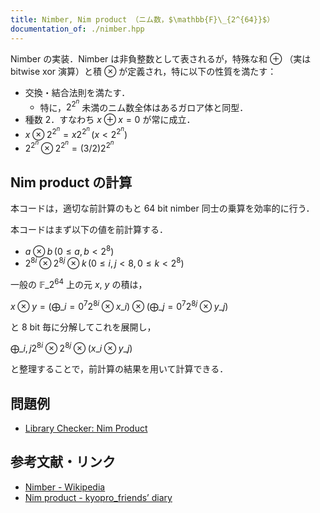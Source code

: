 ```yaml
---
title: Nimber, Nim product （ニム数，$\mathbb{F}\_{2^{64}}$）
documentation_of: ./nimber.hpp
---
```


Nimber の実装．Nimber は非負整数として表されるが，特殊な和 $\oplus$ （実は bitwise xor 演算）と積 $\otimes$ が定義され，特に以下の性質を満たす：

- 交換・結合法則を満たす．
  - 特に，$2^{2^n}$ 未満のニム数全体はあるガロア体と同型．
- 種数 2．すなわち $x \oplus x = 0$ が常に成立．
- $x \otimes 2^{2^n} = x 2^{2^n} \, (x < 2^{2^n})$
- $2^{2^n} \otimes 2^{2^n} = (3/2) 2^{2^n}$

## Nim product の計算

本コードは，適切な前計算のもと 64 bit nimber 同士の乗算を効率的に行う．

本コードはまず以下の値を前計算する．

- $a \otimes b \, (0 \le a, b < 2^8)$
- $2^{8i} \otimes 2^{8j} \otimes k \, (0 \le i, j < 8, 0 \le k < 2^8)$

一般の $\mathbb{F}\_{2^{64}}$ 上の元 $x$, $y$ の積は，

$\displaystyle
x \otimes y = \left(\bigoplus\_{i=0}^7 2^{8i} \otimes x\_i \right) \otimes \left(\bigoplus\_{j=0}^7 2^{8j} \otimes y\_j \right)$

と 8 bit 毎に分解してこれを展開し，

$\displaystyle
\bigoplus\_{i, j} 2^{8i} \otimes 2^{8j} \otimes (x\_i \otimes y\_j)$

と整理することで，前計算の結果を用いて計算できる．

## 問題例

- [Library Checker: Nim Product](https://judge.yosupo.jp/problem/nim_product_64)

## 参考文献・リンク

- [Nimber - Wikipedia](https://en.wikipedia.org/wiki/Nimber)
- [Nim product - kyopro_friends’ diary](https://kyopro-friends.hatenablog.com/entry/2020/04/07/195850)
